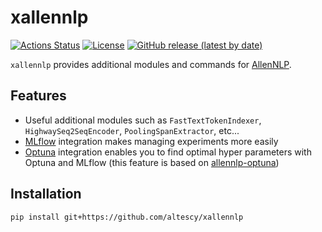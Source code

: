 xallennlp
=========

[![Actions Status](https://github.com/altescy/xallennlp/workflows/build/badge.svg)](https://github.com/altescy/xallennlp/actions?query=workflow%3Abuild)
[![License](https://img.shields.io/github/license/altescy/xallennlp)](https://github.com/altescy/xallennlp/blob/master/LICENSE)
[![GitHub release (latest by date)](https://img.shields.io/github/v/release/altescy/xallennlp)](https://github.com/altescy/xallennlp/)

`xallennlp` provides additional modules and commands for [AllenNLP](https://allennlp.org/).

## Features

- Useful additional modules such as `FastTextTokenIndexer`, `HighwaySeq2SeqEncoder`, `PoolingSpanExtractor`, etc...
- [MLflow](https://mlflow.org/) integration makes managing experiments more easily
- [Optuna](https://optuna.org/) integration enables you to find optimal hyper parameters with Optuna and MLflow (this feature is based on [allennlp-optuna](https://github.com/himkt/allennlp-optuna))

## Installation

```
pip install git+https://github.com/altescy/xallennlp
```
